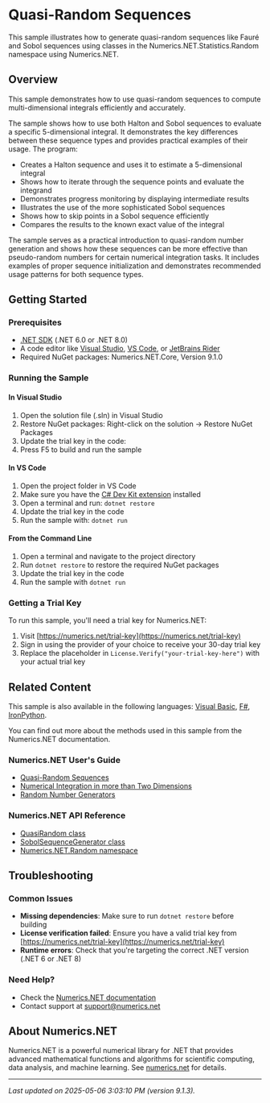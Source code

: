 # Quasi-Random Sequences

This sample illustrates how to generate quasi-random sequences like Fauré and Sobol sequences using classes in the Numerics.NET.Statistics.Random namespace using Numerics.NET.

## Overview

This sample demonstrates how to use quasi-random sequences to compute multi-dimensional integrals 
efficiently and accurately.

The sample shows how to use both Halton and Sobol sequences to evaluate a specific 5-dimensional
integral. It demonstrates the key differences between these sequence types and provides practical
examples of their usage. The program:

- Creates a Halton sequence and uses it to estimate a 5-dimensional integral
- Shows how to iterate through the sequence points and evaluate the integrand
- Demonstrates progress monitoring by displaying intermediate results
- Illustrates the use of the more sophisticated Sobol sequences
- Shows how to skip points in a Sobol sequence efficiently
- Compares the results to the known exact value of the integral

The sample serves as a practical introduction to quasi-random number generation and shows how these
sequences can be more effective than pseudo-random numbers for certain numerical integration tasks.
It includes examples of proper sequence initialization and demonstrates recommended usage patterns
for both sequence types.


## Getting Started

### Prerequisites

- [.NET SDK](https://dotnet.microsoft.com/download) (.NET 6.0 or .NET 8.0)
- A code editor like [Visual Studio](https://visualstudio.microsoft.com/), [VS Code](https://code.visualstudio.com/), or [JetBrains Rider](https://www.jetbrains.com/rider/)
- Required NuGet packages: Numerics.NET.Core, Version 9.1.0

### Running the Sample

#### In Visual Studio
1. Open the solution file (.sln) in Visual Studio
2. Restore NuGet packages: Right-click on the solution → Restore NuGet Packages
3. Update the trial key in the code:
4. Press F5 to build and run the sample

#### In VS Code

1. Open the project folder in VS Code
2. Make sure you have the [C# Dev Kit extension](https://marketplace.visualstudio.com/items?itemName=ms-dotnettools.csdevkit) installed
3. Open a terminal and run: `dotnet restore`
4. Update the trial key in the code 
5. Run the sample with: `dotnet run`

#### From the Command Line

1. Open a terminal and navigate to the project directory
2. Run `dotnet restore` to restore the required NuGet packages
3. Update the trial key in the code
4. Run the sample with `dotnet run`

### Getting a Trial Key

To run this sample, you'll need a trial key for Numerics.NET:

1. Visit [https://numerics.net/trial-key](https://numerics.net/trial-key)
2. Sign in using the provider of your choice to receive your 30-day trial key
3. Replace the placeholder in `License.Verify("your-trial-key-here")` with your actual trial key

## Related Content

This sample is also available in the following languages: 
[Visual Basic](https://github.com/NumericsDotNet/quickstart-visualbasic/tree/net6.0/mathematics/random-numbers/quasi-random), [F#](https://github.com/NumericsDotNet/quickstart-fsharp/tree/net6.0/mathematics/random-numbers/quasi-random), [IronPython](https://github.com/NumericsDotNet/quickstart-ironpython/tree/net6.0/mathematics/random-numbers/quasi-random).

You can find out more about the methods used in this sample from the Numerics.NET documentation.

### Numerics.NET User's Guide

- [Quasi-Random Sequences](https://numerics.net/documentation/latest/mathematics/random-numbers/quasi-random-sequences)
- [Numerical Integration in more than Two Dimensions](https://numerics.net/documentation/latest/mathematics/calculus/numerical-integration-in-more-than-two-dimensions)
- [Random Number Generators](https://numerics.net/documentation/latest/mathematics/random-numbers/random-number-generators)

### Numerics.NET API Reference

- [QuasiRandom class](https://numerics.net/documentation/latest/reference/numerics.net.random.quasirandom)
- [SobolSequenceGenerator class](https://numerics.net/documentation/latest/reference/numerics.net.random.sobolsequencegenerator)
- [Numerics.NET.Random namespace](https://numerics.net/documentation/latest/reference/numerics.net.random)


## Troubleshooting

### Common Issues

- **Missing dependencies**: Make sure to run `dotnet restore` before building
- **License verification failed**: Ensure you have a valid trial key from [https://numerics.net/trial-key](https://numerics.net/trial-key)
- **Runtime errors**: Check that you're targeting the correct .NET version (.NET 6 or .NET 8)

### Need Help?

- Check the [Numerics.NET documentation](https://numerics.net/documentation/)
- Contact support at [support@numerics.net](mailto:support@numerics.net?subject=QuasiRandom%20QuickStart%20Sample%20%28C%23%29)

## About Numerics.NET

Numerics.NET is a powerful numerical library for .NET that provides advanced mathematical 
functions and algorithms for scientific computing, data analysis, and machine learning.
See [numerics.net](https://numerics.net) for details.

---

_Last updated on 2025-05-06 3:03:10 PM (version 9.1.3)._
